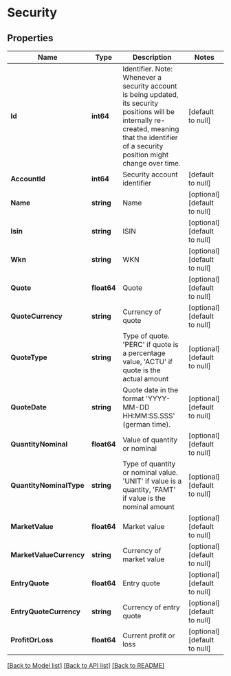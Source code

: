 # Security

## Properties
Name | Type | Description | Notes
------------ | ------------- | ------------- | -------------
**Id** | **int64** | Identifier. Note: Whenever a security account is being updated, its security positions will be internally re-created, meaning that the identifier of a security position might change over time. | [default to null]
**AccountId** | **int64** | Security account identifier | [default to null]
**Name** | **string** | Name | [optional] [default to null]
**Isin** | **string** | ISIN | [optional] [default to null]
**Wkn** | **string** | WKN | [optional] [default to null]
**Quote** | **float64** | Quote | [optional] [default to null]
**QuoteCurrency** | **string** | Currency of quote | [optional] [default to null]
**QuoteType** | **string** | Type of quote. &#39;PERC&#39; if quote is a percentage value, &#39;ACTU&#39; if quote is the actual amount | [optional] [default to null]
**QuoteDate** | **string** | Quote date in the format &#39;YYYY-MM-DD HH:MM:SS.SSS&#39; (german time). | [optional] [default to null]
**QuantityNominal** | **float64** | Value of quantity or nominal | [optional] [default to null]
**QuantityNominalType** | **string** | Type of quantity or nominal value. &#39;UNIT&#39; if value is a quantity, &#39;FAMT&#39; if value is the nominal amount | [optional] [default to null]
**MarketValue** | **float64** | Market value | [optional] [default to null]
**MarketValueCurrency** | **string** | Currency of market value | [optional] [default to null]
**EntryQuote** | **float64** | Entry quote | [optional] [default to null]
**EntryQuoteCurrency** | **string** | Currency of entry quote | [optional] [default to null]
**ProfitOrLoss** | **float64** | Current profit or loss | [optional] [default to null]

[[Back to Model list]](../README.md#documentation-for-models) [[Back to API list]](../README.md#documentation-for-api-endpoints) [[Back to README]](../README.md)


